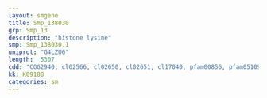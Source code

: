 ```yaml
---
layout: smgene
title: Smp_138030
grp: Smp_13
description: "histone lysine"
smp: Smp_138030.1
uniprot: "G4LZU6"
length:  5307
cdd: "COG2940, cl02566, cl02650, cl02651, cl17040, pfam00856, pfam05109, pfam05964, pfam05965, pfam13771, smart00317, smart00541, smart00542"
kk: K09188
categories: sm
---
```

